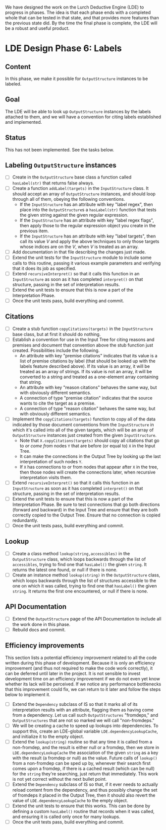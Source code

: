 
We have designed the work on the Lurch Deductive Engine (LDE) to progress in
phases.  The idea is that each phase ends with a completed whole that can be
tested in that state, and that provides more features than the previous
state did.  By the time the final phase is complete, the LDE will be a
robust and useful product.

# LDE Design Phase 6: Labels

## Content

In this phase, we make it possible for `OutputStructure` instances to be
labeled.

## Goal

The LDE will be able to look up `OutputStructure` instances by the labels
attached to them, and we will have a convention for citing labels
established and implemented.

## Status

This has not been implemented.  See the tasks below.

## Labeling `OutputStructure` instances

 * [ ] Create in the `OutputStructure` base class a function called
   `hasLabel(str)` that returns false always.
 * [ ] Create a function `addLabel(targets)` in the `InputStructure` class.
   It should accept an array of `OutputStructure` instances, and should loop
   through all of them, obeying the following conventions.
    * If the `InputStructure` has an attribute with key "label regex", then
      place into the `OutputStructure`s a `hasLabel(str)` function that
      tests the given string against the given regular expression.
    * If the `InputStructure` has an attribute with key "label regex flags",
      then apply those to the regular expression object you create in the
      previous item.
    * If the `InputStructure` has an attribute with key "label targets",
      then call its value $V$ and apply the above techniques to only those
      targets whose indices are on the $V$, when $V$ is treated as an array.
 * [ ] Add documentation in that file describing the changes just made.
 * [ ] Extend the unit tests for the `InputStructure` module to include some
   calls to this routine, passing it various example parameters and
   verifying that it does its job as specified.
 * [ ] Extend `recursiveInterpret()` so that it calls this function in an
   `InputStructure` as soon as it has completed `interpret()` on that
   structure, passing in the set of interpretation results.
 * [ ] Extend the unit tests to ensure that this is now a part of the
   Interpretation Phase.
 * [ ] Once the unit tests pass, build everything and commit.

## Citations

 * [ ] Create a stub function `copyCitations(targets)` in the
   `InputStructure` base class, but at first it should do nothing.
 * [ ] Establish a convention for use in the Input Tree for citing reasons
   and premises and document that convention above the stub function just
   created.  Possibilities include the following.
    * An attribute with key "premise citations" indicates that its value is
      a list of premise citations by label (that should be looked up with
      the labels feature described above).  If its value is an array, it
      will be treated as an array of strings.  If its value is not an array,
      it will be converted to a string and treated as a one-element array
      containing that string.
    * An attribute with key "reason citations" behaves the same way, but
      with obviously different semantics.
    * A connection of type "premise citation" indicates that the source
      wants to cite the target as a premise.
    * A connection of type "reason citation" behaves the same way, but with
      obviously different semantics.
 * [ ] Implement the `copyCitations(targets)` function to copy all of the
   data indicated by those document conventions from the `InputStructure` in
   which it's called into all of the given targets, which will be an array
   of `OutputStructure` instances just created from the given
   `InputStructure`.
    * Note that `X.copyCitations(targets)` should copy all citations that go
      to *or come from* nodes `Y` that are before (or equal to) `X` in the
      Input Tree.
    * It can make the connections in the Output Tree by looking up the last
      interpretation of such nodes `Y`.
    * If `X` has connections to or from nodes that appear after `X` in the
      tree, then those nodes will create the connections later, when
      recursive interpretation visits them.
 * [ ] Extend `recursiveInterpret()` so that it calls this function in an
   `InputStructure` as soon as it has completed `interpret()` on that
   structure, passing in the set of interpretation results.
 * [ ] Extend the unit tests to ensure that this is now a part of the
   Interpretation Phase.  Be sure to test connections that go both
   directions (forward and backward) in the Input Tree and ensure that they
   are both correctly copied to the Output Tree.  Ensure that no connection
   is copied redundantly.
 * [ ] Once the unit tests pass, build everything and commit.

## Lookup

 * [ ] Create a class method `lookup(string,accessibles)` in the
   `OutputStructure` class, which loops backwards through the list of
   `accessibles`, trying to find one that `hasLabel()` the given `string`.
   It returns the latest one found, or null if there is none.
 * [ ] Create an instance method `lookup(string)` in the `OutputStructure`
   class, which loops backwards through the list of structures accessible to
   the one on which it was called, trying to find one that `hasLabel()` the
   given `string`.  It returns the first one encountered, or null if there
   is none.

## API Documentation

 * [ ] Extend the `OutputStructure` page of the API Documentation to include
   all the work done in this phase.
 * [ ] Rebuild docs and commit.

## Efficiency improvements

This section lists a potential efficiency improvement related to all the
code written during this phase of development.  Because it is only an
efficiency improvement (and thus not required to make the code work
correctly), it can be deferred until later in the project.  It is not
sensible to invest development time on an efficiency improvement if we do
not even yet know whether its lack will be perceived.  If we notice any
performance bottlenecks that this improvement could fix, we can return to it
later and follow the steps below to implement it.

 * [ ] Extend the `Dependency` subclass of IS so that it marks all of its
   interpretation results with an attribute, flagging them as having come
   from a dependency.  Let us call such `OutputStructures` "fromdeps," and
   `OutputStructures` that are not so marked we will call "non-fromdeps."
 * [ ] We will be creating a cache to speed up lookups into dependencies.
   To support this, create an LDE-global variable
   `LDE.dependencyLookupCache`, and initialize it to the empty object.
 * [ ] Extend the `lookup(string)` routine so that any time it is called
   from a non-fromdep, and the result is either null or a fromdep, then we
   store in `LDE.dependencyLookupCache` the association of the given
   `string` as a key with the result (a fromdep or null) as the value.
   Future calls of `lookup()` from a non-fromdep can be sped up by, whenever
   their search first comes upon a fromdep, if there is a cached result
   (which can be null) for the `string` they're searching, just return that
   immediately.  This work is not yet correct without the next bullet point.
 * [ ] Extend the `Dependency` subclass of IS so that, if it ever needs to
   actually reload content from the dependency, and thus possibly change the
   set of fromdeps it placed in the Output Tree, then it should also revert
   the value of `LDE.dependencyLookupCache` to the empty object.
 * [ ] Extend the unit tests to ensure that this works.  This can be done by
   defining a custom `hasLabel()` routine that records when it was called,
   and ensuring it is called only once for many lookups.
 * [ ] Once the unit tests pass, build everything and commit.
